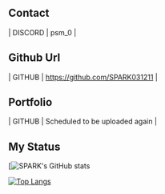 ## Contact

| DISCORD | psm_0 |


## Github Url

| GITHUB | https://github.com/SPARK031211 |

## Portfolio
| GITHUB | Scheduled to be uploaded again |

## My Status
[![SPARK's GitHub stats](https://github-readme-stats.vercel.app/api?username=SPARK031211&show_icons=true&theme=solarized-light)


[![Top Langs](https://github-readme-stats.vercel.app/api/top-langs/?username=SPARK031211)](https://github.com/SPARK031211)
